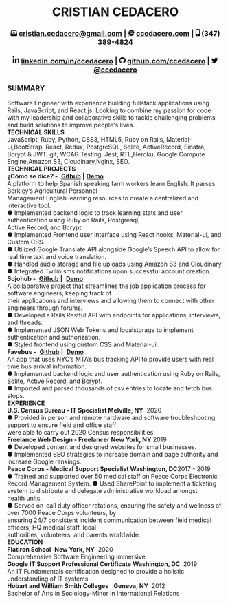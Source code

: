 <div align="center">   <h1>CRISTIAN CEDACERO</h1>

### <img src="envelope-open-text-solid.svg" alt="open envelope icon" width="15" /> cristian.cedacero@gmail.com | <img src="internet-explorer-brands.svg" alt="Microsoft internet explorer icon" width="15" /> [ccedacero.com](https://ccedacero.com/) | <img src="mobile-alt-solid.svg" alt="cellphone icon" width="10"/> (347) 389-4824‬

### <img src="linkedin-in-brands.svg" alt="LinkedIn icon" width="15" /> [linkedin.com/in/ccedacero](https://www.linkedin.com/in/ccedacero/) | <img src="github-brands.svg" alt="github icon" width="15"> [github.com/ccedacero](https://github.com/ccedacero) | <img src="twitter-brands.svg" alt="twitter icon" width="15"> [@ccedacero](https://twitter.com/ccedacero)

</div>

### SUMMARY

Software Engineer with experience building fullstack applications using Rails, JavaScript, and React.js. Looking to
combine my passion for code with my leadership and collaborative skills to tackle challenging problems and build
solutions to improve people's lives.  
**TECHNICAL SKILLS**  
JavaScript, Ruby, Python, CSS3, HTML5, Ruby on Rails, Material-ui,BootStrap, React, Redux, PostgreSQL,
Sqlite, ActiveRecord, Sinatra, Bcrypt & JWT, git, WCAG Testing, Jest, RTL,Heroku, Google Compute Engine,Amazon S3, Cloudinary,Nginx, SEO.   
**TECHNICAL PROJECTS  
¿Cómo se dice? -** ​ **[Github](https://github.com/ccedacero/como-se-dice)** **|** **[Demo](https://www.youtube.com/watch?v=zymhOk7uurQ)**  
A platform to help Spanish speaking farm workers learn English. It parses Berkley’s Agricultural Personnel  
Management English learning resources to create a centralized and interactive tool.  
● Implemented backend logic to track learning stats and user authentication using Ruby on Rails, Postgresql,  
Active Record, and Bcrypt.  
● Implemented Frontend user interface using React hooks, Material-ui, and Custom CSS.  
● Utilized Google Translate API alongside Google’s Speech API to allow for real time text and voice translation.  
● Handled audio storage and file uploads using Amazon S3 and Cloudinary.  
● Integrated Twilio sms notifications upon successful account creation.  
**Sojohub -** ​ **[Github](https://github.com/SoJoHub)** ​ **|** ​ **[Demo](https://www.youtube.com/watch?v=Fp_pAUOpzBY)**  
A collaborative project that streamlines the job application process for software engineers, keeping track of  
their applications and interviews and allowing them to connect with other engineers through forums.  
● Developed a Rails Restful API with endpoints for applications, interviews, and threads.  
● Implemented JSON Web Tokens and localstorage to implement authentication and authorization.  
● Styled frontend using custom CSS and Material-ui.  
**Favebus -** ​ **[Github](https://github.com/ccedacero/favebus)** ​ **|** ​ **[Demo](https://www.youtube.com/watch?v=hNDIfZTDAq8)**  
An app that uses NYC’s MTA’s bus tracking API to provide users with real time bus arrival information.  
● Implemented backend logic and user authentication using Ruby on Rails, Sqlite, Active Record, and Bcrypt.  
● Imported and parsed thousands of csv entries to locate and fetch bus stops.  
**EXPERIENCE  
U.S. Census Bureau - IT Specialist Melville, NY** ​ 2020   
● Provided in person and remote hardware and software troubleshooting support to ensure field and office staff  
were able to carry out 2020 Census responsibilities.  
**Freelance Web Design - Freelancer New York, NY** ​ 2019   
● Developed content and designed websites for small businesses.  
● Implemented SEO strategies to increase domain and page authority and increase Google rankings.  
**Peace Corps - Medical Support Specialist Washington, DC** ​2017 - 2019  
● Trained and supported over 50 medical staff on Peace Corps Electronic Record Management System.
● Used SharePoint to implement a ticketing system to distribute and delegate administrative workload amongst  
health units.  
● Served on-call duty officer rotations, ensuring the safety and wellness of over 7000 Peace Corps volunteers, by  
ensuring 24/7 consistent incident communication between field medical officers, HQ medical staff, local  
authorities, volunteers, and parents worldwide.  
**EDUCATION  
Flatiron School** ​ **New York, NY** ​ 2020   
Comprehensive Software Engineering immersive  
**Google IT Support Professional Certificate** ​ **Washington, DC** ​ 2019   
An IT Fundamentals certification designed to provide a holistic understanding of IT systems  
**Hobart and William Smith Colleges** ​ ​ **Geneva, NY** ​ 2012  
Bachelor of Arts in Sociology-Minor in International Relations
